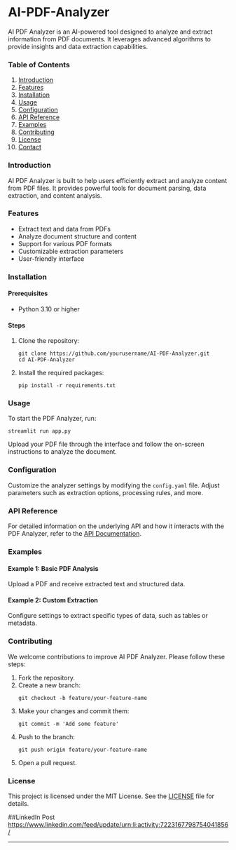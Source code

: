 # AI-PDF-Analyzer


AI PDF Analyzer is an AI-powered tool designed to analyze and extract information from PDF documents. It leverages advanced algorithms to provide insights and data extraction capabilities.

### Table of Contents

1. [Introduction](#introduction)
2. [Features](#features)
3. [Installation](#installation)
4. [Usage](#usage)
5. [Configuration](#configuration)
6. [API Reference](#api-reference)
7. [Examples](#examples)
8. [Contributing](#contributing)
9. [License](#license)
10. [Contact](#contact)

### Introduction

AI PDF Analyzer is built to help users efficiently extract and analyze content from PDF files. It provides powerful tools for document parsing, data extraction, and content analysis.

### Features

- Extract text and data from PDFs
- Analyze document structure and content
- Support for various PDF formats
- Customizable extraction parameters
- User-friendly interface

### Installation

#### Prerequisites

- Python 3.10 or higher

#### Steps

1. Clone the repository:
    ```
    git clone https://github.com/yourusername/AI-PDF-Analyzer.git
    cd AI-PDF-Analyzer
    ```

2. Install the required packages:
    ```
    pip install -r requirements.txt
    ```

### Usage

To start the PDF Analyzer, run:
```
streamlit run app.py
```

Upload your PDF file through the interface and follow the on-screen instructions to analyze the document.

### Configuration

Customize the analyzer settings by modifying the `config.yaml` file. Adjust parameters such as extraction options, processing rules, and more.

### API Reference

For detailed information on the underlying API and how it interacts with the PDF Analyzer, refer to the [API Documentation](https://example.com/api-docs).

### Examples

#### Example 1: Basic PDF Analysis
Upload a PDF and receive extracted text and structured data. 

#### Example 2: Custom Extraction
Configure settings to extract specific types of data, such as tables or metadata.

### Contributing

We welcome contributions to improve AI PDF Analyzer. Please follow these steps:

1. Fork the repository.
2. Create a new branch:
    ```
    git checkout -b feature/your-feature-name
    ```
3. Make your changes and commit them:
    ```
    git commit -m 'Add some feature'
    ```
4. Push to the branch:
    ```
    git push origin feature/your-feature-name
    ```
5. Open a pull request.

### License

This project is licensed under the MIT License. See the [LICENSE](LICENSE) file for details.

##LinkedIn Post
https://www.linkedin.com/feed/update/urn:li:activity:7223167798754041856/

---
